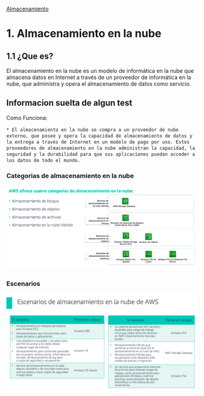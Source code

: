 [Almacenamiento](../../02-Almacenamiento/)

# 1. Almacenamiento en la nube

## 1.1 ¿Que es?

El almacenamiento en la nube es un modelo de informática en la nube que almacena datos en Internet a través de un proveedor de informática en la nube, que administra y opera el almacenamiento de datos como servicio.

## Informacion suelta de algun test

Como  Funciona:           
    
    * El almacenamiento en la nube se compra a un proveedor de nube externo, que posee y opera la capacidad de almacenamiento de datos y la entrega a través de Internet en un modelo de pago por uso. Estos proveedores de almacenamiento en la nube administran la capacidad, la seguridad y la durabilidad para que sus aplicaciones puedan acceder a los datos de todo el mundo.

### Categorias de almacenamiento en la nube

![Cual usar](../00_assets/Almacenamiento/pimpan.png)

### Escenarios

![Que usar si](../00_assets/Almacenamiento/escenarios.png)